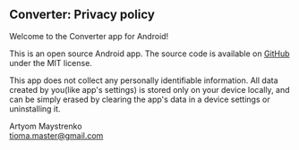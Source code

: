## Converter: Privacy policy

Welcome to the Converter app for Android!

This is an open source Android app. The source code is available on [GitHub](https://github.com/tiomamaster/CustomizableConverter) under the MIT license.

This app does not collect any personally identifiable information. All data created by you(like app's settings) is stored only on your device locally, and can be simply erased by clearing the app's data in a device settings or uninstalling it.

Artyom Maystrenko
<br>
tioma.master@gmail.com
